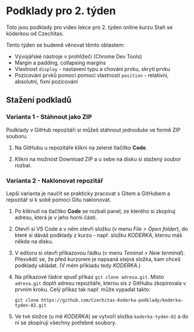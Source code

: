 # Podklady pro 2. týden

Toto jsou podklady pro video lekce pro 2. týden online kurzu Staň se kóderkou od Czechitas.

Tento týden se budemě věnovat těmto oblastem:
- Vývojářské nástroje v prohlížeči (Chrome Dev Tools)
- Margin a padding, collapsing margins
- Vlastnost `display` - nastavení typu a chování prvku, skrytí prvku
- Pozicování prvků pomocí pomocí vlastnosti `position` - relativní, absolutní, fixní pozicování

## Stažení podkladů

### Varianta 1 - Stáhnout jako ZIP

Podklady v GitHub repozitáři si můžeš stáhnout jednoduše ve formě ZIP souboru.

1. Na GitHubu u repozitáře klikni na zelené tlačítko **Code**.

2. Klikni na možnost Download ZIP a u sebe na disku si stažený soubor rozbal.

### Varianta 2 - Naklonovat repozitář

Lepší varianta je naučit se prakticky pracovat s Gitem a GitHubem a repozitář si k sobě pomocí Gitu naklonovat.

1. Po kliknutí na tlačítko **Code** se rozbalí panel, ze kterého si zkopíruj adresu, která je v jeho horní části.

2. Otevři si VS Code a v něm otevři složku (v menu *File > Open folder*), do které si dáváš podklady z kurzu - např. složku *KODERKA*, kterou máš někde na disku.

3. V editoru si otevři příkazovou řádku (v menu *Teminal > New terminal*). Přesvědč se, že před kurzorem je napsaná stejná složka, kam chceš podklady ukládat. (V mém příkladu tedy *KODERKA*.)

4. Na příkazové řádce spusť příkaz `git clone adresa.git`. Místo `adresa.git` doplň adresu repozitáře, kterou sis z GitHubu zkopírovala v prvním kroku. Celý příkaz tak např. může vypadat takto:
   ```
   git clone https://github.com/Czechitas-Koderka-podklady/koderka-tyden-02.git
   ```

5. Ve tvé složce (u mě *KODERKA*) se vytvoří složka `koderka-tyden-02` a do ní se zkopírují všechny potřebné soubory.
